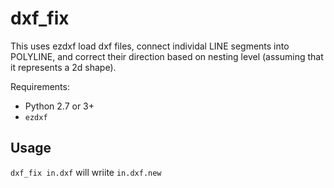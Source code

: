 # dxf\_fix

This uses ezdxf load dxf files, connect individal LINE segments into POLYLINE,
and correct their direction based on nesting level (assuming that it represents
a 2d shape).

Requirements:

* Python 2.7 or 3+
* `ezdxf`

## Usage

`dxf_fix in.dxf` will wriite `in.dxf.new`
